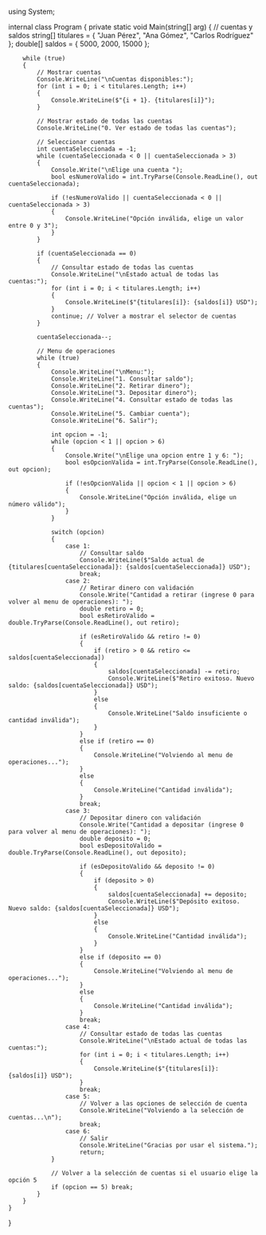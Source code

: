 using System;

internal class Program
{
    private static void Main(string[] arg)
    {
        // cuentas y saldos
        string[] titulares = { "Juan Pérez", "Ana Gómez", "Carlos Rodríguez" };
        double[] saldos = { 5000, 2000, 15000 };

        while (true)
        {
            // Mostrar cuentas
            Console.WriteLine("\nCuentas disponibles:");
            for (int i = 0; i < titulares.Length; i++)
            {
                Console.WriteLine($"{i + 1}. {titulares[i]}");
            }

            // Mostrar estado de todas las cuentas
            Console.WriteLine("0. Ver estado de todas las cuentas");

            // Seleccionar cuentas
            int cuentaSeleccionada = -1;
            while (cuentaSeleccionada < 0 || cuentaSeleccionada > 3)
            {
                Console.Write("\nElige una cuenta ");
                bool esNumeroValido = int.TryParse(Console.ReadLine(), out cuentaSeleccionada);

                if (!esNumeroValido || cuentaSeleccionada < 0 || cuentaSeleccionada > 3)
                {
                    Console.WriteLine("Opción inválida, elige un valor entre 0 y 3");
                }
            }
            
            if (cuentaSeleccionada == 0)
            {
                // Consultar estado de todas las cuentas
                Console.WriteLine("\nEstado actual de todas las cuentas:");
                for (int i = 0; i < titulares.Length; i++)
                {
                    Console.WriteLine($"{titulares[i]}: {saldos[i]} USD");
                }
                continue; // Volver a mostrar el selector de cuentas
            }

            cuentaSeleccionada--;

            // Menu de operaciones
            while (true)
            {
                Console.WriteLine("\nMenu:");
                Console.WriteLine("1. Consultar saldo");
                Console.WriteLine("2. Retirar dinero");
                Console.WriteLine("3. Depositar dinero");
                Console.WriteLine("4. Consultar estado de todas las cuentas");
                Console.WriteLine("5. Cambiar cuenta");
                Console.WriteLine("6. Salir");

                int opcion = -1;
                while (opcion < 1 || opcion > 6)
                {
                    Console.Write("\nElige una opcion entre 1 y 6: ");
                    bool esOpcionValida = int.TryParse(Console.ReadLine(), out opcion);

                    if (!esOpcionValida || opcion < 1 || opcion > 6)
                    {
                        Console.WriteLine("Opción inválida, elige un número válido");
                    }
                }

                switch (opcion)
                {
                    case 1:
                        // Consultar saldo 
                        Console.WriteLine($"Saldo actual de {titulares[cuentaSeleccionada]}: {saldos[cuentaSeleccionada]} USD");
                        break;
                    case 2:
                        // Retirar dinero con validación
                        Console.Write("Cantidad a retirar (ingrese 0 para volver al menu de operaciones): ");
                        double retiro = 0;
                        bool esRetiroValido = double.TryParse(Console.ReadLine(), out retiro);

                        if (esRetiroValido && retiro != 0)
                        {
                            if (retiro > 0 && retiro <= saldos[cuentaSeleccionada])
                            {
                                saldos[cuentaSeleccionada] -= retiro;
                                Console.WriteLine($"Retiro exitoso. Nuevo saldo: {saldos[cuentaSeleccionada]} USD");
                            }
                            else
                            {
                                Console.WriteLine("Saldo insuficiente o cantidad inválida");
                            }
                        }
                        else if (retiro == 0)
                        {
                            Console.WriteLine("Volviendo al menu de operaciones...");
                        }
                        else
                        {
                            Console.WriteLine("Cantidad inválida");
                        }
                        break;
                    case 3:
                        // Depositar dinero con validación
                        Console.Write("Cantidad a depositar (ingrese 0 para volver al menu de operaciones): ");
                        double deposito = 0;
                        bool esDepositoValido = double.TryParse(Console.ReadLine(), out deposito);

                        if (esDepositoValido && deposito != 0)
                        {
                            if (deposito > 0)
                            {
                                saldos[cuentaSeleccionada] += deposito;
                                Console.WriteLine($"Depósito exitoso. Nuevo saldo: {saldos[cuentaSeleccionada]} USD");
                            }
                            else
                            {
                                Console.WriteLine("Cantidad inválida");
                            }
                        }
                        else if (deposito == 0)
                        {
                            Console.WriteLine("Volviendo al menu de operaciones...");
                        }
                        else
                        {
                            Console.WriteLine("Cantidad inválida");
                        }
                        break;
                    case 4:
                        // Consultar estado de todas las cuentas
                        Console.WriteLine("\nEstado actual de todas las cuentas:");
                        for (int i = 0; i < titulares.Length; i++)
                        {
                            Console.WriteLine($"{titulares[i]}: {saldos[i]} USD");
                        }
                        break;
                    case 5:
                        // Volver a las opciones de selección de cuenta
                        Console.WriteLine("Volviendo a la selección de cuentas...\n");
                        break;
                    case 6:
                        // Salir
                        Console.WriteLine("Gracias por usar el sistema.");
                        return;
                }

                // Volver a la selección de cuentas si el usuario elige la opción 5
                if (opcion == 5) break;
            }
        }
    }
}
